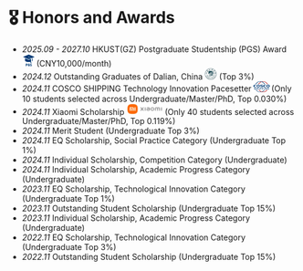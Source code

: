 # 🎖 Honors and Awards
- *2025.09 - 2027.10* HKUST(GZ) Postgraduate Studentship (PGS) Award <img src='./images/PGS.png' style='width: 1.5em;'> (CNY10,000/month)
- *2024.12* Outstanding Graduates of Dalian, China <img src='./images/dalian.png' style='width: 1.5em;'> (Top 3%)
- *2024.11* COSCO SHIPPING Technology Innovation Pacesetter<img src='./images/cosco.png' style='width: 2.5em;'>(Only 10 students selected across Undergraduate/Master/PhD, Top 0.030%)
- *2024.11* Xiaomi Scholarship <img src='./images/xiaomi.png' style='width: 4.5em;'> (Only 40 students selected across Undergraduate/Master/PhD, Top 0.119%)
- *2024.11* Merit Student (Undergraduate Top 3%)
- *2024.11* EQ Scholarship, Social Practice Category (Undergraduate Top 1%)
- *2024.11* Individual Scholarship, Competition Category (Undergraduate)
- *2024.11* Individual Scholarship, Academic Progress Category (Undergraduate)
- *2023.11* EQ Scholarship, Technological Innovation Category (Undergraduate Top 1%)
- *2023.11* Outstanding Student Scholarship (Undergraduate Top 15%)
- *2023.11* Individual Scholarship, Academic Progress Category (Undergraduate)
- *2022.11* EQ Scholarship, Technological Innovation Category (Undergraduate Top 3%)
- *2022.11* Outstanding Student Scholarship (Undergraduate Top 15%)
